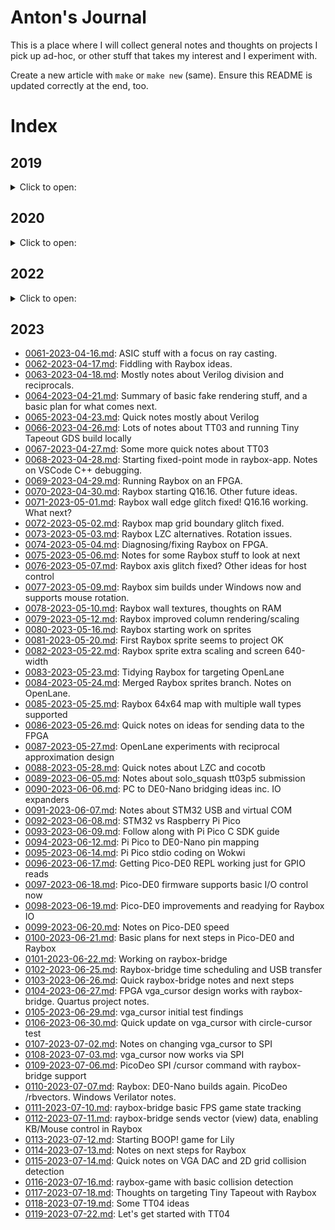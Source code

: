 # Anton's Journal

This is a place where I will collect general notes and thoughts on projects I pick up ad-hoc,
or other stuff that takes my interest and I experiment with.

Create a new article with `make` or `make new` (same). Ensure this README is updated correctly at the end, too.


# Index

## 2019

<details>
<summary>Click to open:</summary>

*   [0001-2019-11-28.md](./0001-2019-11-28.md): Digispark tiny Arduino-based minimal USB device.
*   [0002-2019-12-02.md](./0002-2019-12-02.md): Digispark code experiments, Arduino basics, system requirements.
*   [0003-2019-12-03.md](./0003-2019-12-03.md): Digispark virtual keyboard experiments.
*   [0004-2019-12-04.md](./0004-2019-12-04.md): Stuff about installing Arduino libs.
*   ...TBC...
*   [0009-2019-12-19.md](./0009-2019-12-19.md): Quick update re DigiCDC (more minimal USB stuff).
</details>


## 2020

<details>
<summary>Click to open:</summary>

### A lot of 2020 was about FPGA/CPLD/Verilog stuff, starting with entry `0022`

*   [0010-2020-01-06.md](./0010-2020-01-06.md): Blender 3D SVG path offset extrusion, i.e. Straight Skeleton.
*   [0011-2020-01-07.md](./0011-2020-01-07.md): Geeetech A10 3D printer bed adhesion notes.
*   ...TBC...
*   [0021-2020-05-24.md](./0021-2020-05-24.md): FPGA/Verilog getting started; XC9572 CPLD board design initial notes.
*   [0022-2020-05-26.md](./0022-2020-05-26.md): CPLD board, KiCad notes, Xilinx ISE Webpack.
*   [0023-2020-05-29.md](./0023-2020-05-29.md): Lab setup, XC9572XL CPLD board prep notes.
*   [0024-2020-06-02.md](./0024-2020-06-02.md): Quick notes about JLCPCB and other PCB ideas.
*   [0025-2020-06-04.md](./0025-2020-06-04.md): NES Dev board ideas and some thoughts on STM32 types, speed, overclocking.
*   [0026-2020-06-06.md](./0026-2020-06-06.md): Initial tests of DP's XC9572XL CPLD board, Bus Pirate, XSVF player, JTAG.
*   [0027-2020-06-08.md](./0027-2020-06-08.md): Quick notes on my CPLD board, Xilinx ISE on Linux.
*   [0028-2020-06-09.md](./0028-2020-06-09.md): More Xilinx ISE and PACE stuff. Success!
*   [0029-2020-06-15.md](./0029-2020-06-15.md): Following fpga4fun.com on my CPLD board.
*   [0030-2020-06-17.md](./0030-2020-06-17.md): test05f/g/h (music) designs, and working around ISE/Fitter/Synth bugs.
*   [0031-2020-06-19.md](./0031-2020-06-19.md): test05h: Calculating notes.
*   [0032-2020-06-20.md](./0032-2020-06-20.md): CPLD optimisation/fitting and more music box stuff.
*   [0033-2020-06-21.md](./0033-2020-06-21.md): Quick note about starting a Pong-like design.
*   [0034-2020-06-22.md](./0034-2020-06-22.md): Basic VGA output working from by XC9572XL CPLD board.
*   ...TBC...
*   [0049-2020-08-02.md](./0049-2020-08-02.md): CPLD t09d: ROM-based tile map VGA renderer.
*   [0050-2020-08-03.md](./0050-2020-08-03.md): Verilator and vgasim.
*   [0051-2020-08-04.md](./0051-2020-08-04.md): More Verilator: Register initialisation/randomisation.
*   ...TBC...
*   [0057-2020-08-10.md](./0057-2020-08-10.md): Quick notes about GT's (ZipCPU's) Verilator simulation models, re QSPIFLASHSIM.
*   [0058-2020-08-11.md](./0058-2020-08-11.md): Last from 2020: Some FPGA/CPLD/Verilog/Verilator final notes and thoughts about 6502 DMA/Video bus sharing.
</details>

## 2022

<details>
<summary>Click to open:</summary>

*   [0059-2022-04-02.md](./0059-2022-04-02.md): Restart from 2022: Some VirtualBox symlinks stuff under Windows 10 host.
*   [0060-2022-11-23.md](./0060-2022-11-23.md): Loose notes and next steps after Connectorama (ACUcard) first attempt.
</details>

## 2023

*   [0061-2023-04-16.md](./0061-2023-04-16.md): ASIC stuff with a focus on ray casting.
*   [0062-2023-04-17.md](./0062-2023-04-17.md): Fiddling with Raybox ideas.
*   [0063-2023-04-18.md](./0063-2023-04-18.md): Mostly notes about Verilog division and reciprocals.
*   [0064-2023-04-21.md](./0064-2023-04-21.md): Summary of basic fake rendering stuff, and a basic plan for what comes next.
*   [0065-2023-04-23.md](./0065-2023-04-23.md): Quick notes mostly about Verilog
*   [0066-2023-04-26.md](./0066-2023-04-26.md): Lots of notes about TT03 and running Tiny Tapeout GDS build locally
*   [0067-2023-04-27.md](./0067-2023-04-27.md): Some more quick notes about TT03
*   [0068-2023-04-28.md](./0068-2023-04-28.md): Starting fixed-point mode in raybox-app. Notes on VSCode C++ debugging.
*   [0069-2023-04-29.md](./0069-2023-04-29.md): Running Raybox on an FPGA.
*   [0070-2023-04-30.md](./0070-2023-04-30.md): Raybox starting Q16.16. Other future ideas.
*   [0071-2023-05-01.md](./0071-2023-05-01.md): Raybox wall edge glitch fixed! Q16.16 working. What next?
*   [0072-2023-05-02.md](./0072-2023-05-02.md): Raybox map grid boundary glitch fixed.
*   [0073-2023-05-03.md](./0073-2023-05-03.md): Raybox LZC alternatives. Rotation issues.
*   [0074-2023-05-04.md](./0074-2023-05-04.md): Diagnosing/fixing Raybox on FPGA.
*   [0075-2023-05-06.md](./0075-2023-05-06.md): Notes for some Raybox stuff to look at next
*   [0076-2023-05-07.md](./0076-2023-05-07.md): Raybox axis glitch fixed? Other ideas for host control
*   [0077-2023-05-09.md](./0077-2023-05-09.md): Raybox sim builds under Windows now and supports mouse rotation.
*   [0078-2023-05-10.md](./0078-2023-05-10.md): Raybox wall textures, thoughts on RAM
*   [0079-2023-05-12.md](./0079-2023-05-12.md): Raybox improved column rendering/scaling
*   [0080-2023-05-16.md](./0080-2023-05-16.md): Raybox starting work on sprites
*   [0081-2023-05-20.md](./0081-2023-05-20.md): First Raybox sprite seems to project OK
*   [0082-2023-05-22.md](./0082-2023-05-22.md): Raybox sprite extra scaling and screen 640-width
*   [0083-2023-05-23.md](./0083-2023-05-23.md): Tidying Raybox for targeting OpenLane
*   [0084-2023-05-24.md](./0084-2023-05-24.md): Merged Raybox sprites branch. Notes on OpenLane.
*   [0085-2023-05-25.md](./0085-2023-05-25.md): Raybox 64x64 map with multiple wall types supported
*   [0086-2023-05-26.md](./0086-2023-05-26.md): Quick notes on ideas for sending data to the FPGA
*   [0087-2023-05-27.md](./0087-2023-05-27.md): OpenLane experiments with reciprocal approximation design
*   [0088-2023-05-28.md](./0088-2023-05-28.md): Quick notes about LZC and cocotb
*   [0089-2023-06-05.md](./0089-2023-06-05.md): Notes about solo_squash tt03p5 submission
*   [0090-2023-06-06.md](./0090-2023-06-06.md): PC to DE0-Nano bridging ideas inc. IO expanders
*   [0091-2023-06-07.md](./0091-2023-06-07.md): Notes about STM32 USB and virtual COM
*   [0092-2023-06-08.md](./0092-2023-06-08.md): STM32 vs Raspberry Pi Pico
*   [0093-2023-06-09.md](./0093-2023-06-09.md): Follow along with Pi Pico C SDK guide
*   [0094-2023-06-12.md](./0094-2023-06-12.md): Pi Pico to DE0-Nano pin mapping
*   [0095-2023-06-14.md](./0095-2023-06-14.md): Pi Pico stdio coding on Wokwi
*   [0096-2023-06-17.md](./0096-2023-06-17.md): Getting Pico-DE0 REPL working just for GPIO reads
*   [0097-2023-06-18.md](./0097-2023-06-18.md): Pico-DE0 firmware supports basic I/O control now
*   [0098-2023-06-19.md](./0098-2023-06-19.md): Pico-DE0 improvements and readying for Raybox IO
*   [0099-2023-06-20.md](./0099-2023-06-20.md): Notes on Pico-DE0 speed
*   [0100-2023-06-21.md](./0100-2023-06-21.md): Basic plans for next steps in Pico-DE0 and Raybox
*   [0101-2023-06-22.md](./0101-2023-06-22.md): Working on raybox-bridge
*   [0102-2023-06-25.md](./0102-2023-06-25.md): Raybox-bridge time scheduling and USB transfer
*   [0103-2023-06-26.md](./0103-2023-06-26.md): Quick raybox-bridge notes and next steps
*   [0104-2023-06-27.md](./0104-2023-06-27.md): FPGA vga_cursor design works with raybox-bridge. Quartus project notes.
*   [0105-2023-06-29.md](./0105-2023-06-29.md): vga_cursor initial test findings
*   [0106-2023-06-30.md](./0106-2023-06-30.md): Quick update on vga_cursor with circle-cursor test
*   [0107-2023-07-02.md](./0107-2023-07-02.md): Notes on changing vga_cursor to SPI
*   [0108-2023-07-03.md](./0108-2023-07-03.md): vga_cursor now works via SPI
*   [0109-2023-07-06.md](./0109-2023-07-06.md): PicoDeo SPI /cursor command with raybox-bridge support
*   [0110-2023-07-07.md](./0110-2023-07-07.md): Raybox: DE0-Nano builds again. PicoDeo /rbvectors. Windows Verilator notes.
*   [0111-2023-07-10.md](./0111-2023-07-10.md): raybox-bridge basic FPS game state tracking
*   [0112-2023-07-11.md](./0112-2023-07-11.md): raybox-bridge sends vector (view) data, enabling KB/Mouse control in Raybox
*   [0113-2023-07-12.md](./0113-2023-07-12.md): Starting BOOP! game for Lily
*   [0114-2023-07-13.md](./0114-2023-07-13.md): Notes on next steps for Raybox
*   [0115-2023-07-14.md](./0115-2023-07-14.md): Quick notes on VGA DAC and 2D grid collision detection
*   [0116-2023-07-16.md](./0116-2023-07-16.md): raybox-game with basic collision detection
*   [0117-2023-07-18.md](./0117-2023-07-18.md): Thoughts on targeting Tiny Tapeout with Raybox
*   [0118-2023-07-19.md](./0118-2023-07-19.md): Some TT04 ideas
*   [0119-2023-07-22.md](./0119-2023-07-22.md): Let's get started with TT04
